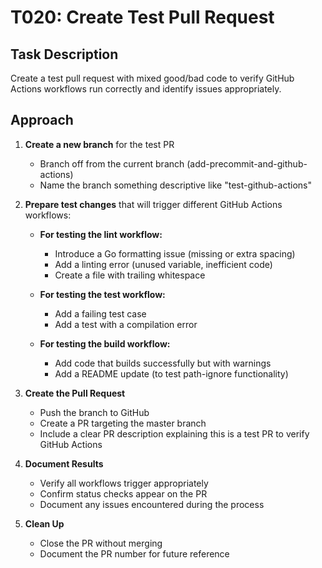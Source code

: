 # T020: Create Test Pull Request

## Task Description
Create a test pull request with mixed good/bad code to verify GitHub Actions workflows run correctly and identify issues appropriately.

## Approach

1. **Create a new branch** for the test PR
   - Branch off from the current branch (add-precommit-and-github-actions)
   - Name the branch something descriptive like "test-github-actions"

2. **Prepare test changes** that will trigger different GitHub Actions workflows:
   - **For testing the lint workflow:**
     - Introduce a Go formatting issue (missing or extra spacing)
     - Add a linting error (unused variable, inefficient code)
     - Create a file with trailing whitespace

   - **For testing the test workflow:**
     - Add a failing test case
     - Add a test with a compilation error

   - **For testing the build workflow:**
     - Add code that builds successfully but with warnings
     - Add a README update (to test path-ignore functionality)

3. **Create the Pull Request**
   - Push the branch to GitHub
   - Create a PR targeting the master branch
   - Include a clear PR description explaining this is a test PR to verify GitHub Actions

4. **Document Results**
   - Verify all workflows trigger appropriately
   - Confirm status checks appear on the PR
   - Document any issues encountered during the process

5. **Clean Up**
   - Close the PR without merging
   - Document the PR number for future reference
